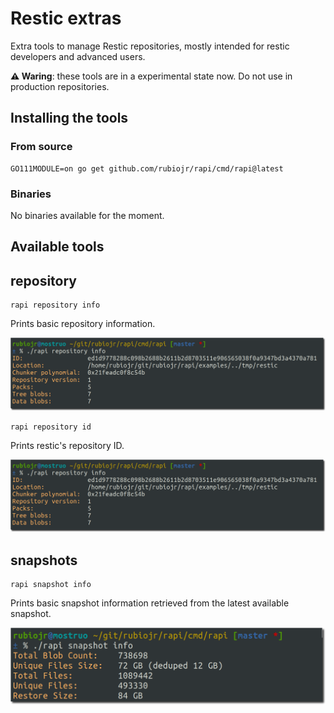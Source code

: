 # Restic extras

Extra tools to manage Restic repositories, mostly intended for restic developers and advanced users.

**⚠️ Waring**: these tools are in a experimental state now. Do not use in production repositories.

## Installing the tools

### From source

```
GO111MODULE=on go get github.com/rubiojr/rapi/cmd/rapi@latest
```

### Binaries

No binaries available for the moment.

## Available tools

## repository

    rapi repository info

Prints basic repository information.

![](images/repository-info.png)

    rapi repository id

Prints restic's repository ID.

![](images/repository-info.png)

## snapshots

    rapi snapshot info

Prints basic snapshot information retrieved from the latest available snapshot.

![](images/snapshot-info.png)
